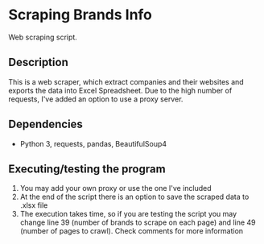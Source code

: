 # Scraping Brands Info

Web scraping script.

## Description

This is a web scraper, which extract companies and their websites and exports the data into Excel Spreadsheet. 
Due to the high number of requests, I've added an option to use a proxy server.

## Dependencies

* Python 3, requests, pandas, BeautifulSoup4

## Executing/testing the program

1. You may add your own proxy or use the one I've included
2. At the end of the script there is an option to save the scraped data to .xlsx file
3. The execution takes time, so if you are testing the script you may change line 39 (number of brands to scrape on each page) and line 49 (number of pages to crawl). Check comments for more information
